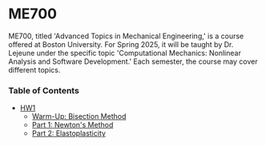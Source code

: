 # ME700
ME700, titled 'Advanced Topics in Mechanical Engineering,' is a course offered at Boston University. For Spring 2025, it will be taught by Dr. Lejeune under the specific topic 'Computational Mechanics: Nonlinear Analysis and Software Development.' Each semester, the course may cover different topics.
### Table of Contents
* [HW1](https://github.com/sarajahedazad/ME700-HW1)
  - [Warm-Up: Bisection Method](https://github.com/sarajahedazad/Bisection-Method)
  - [Part 1: Newton's Method](https://github.com/sarajahedazad/Newton-Solver)
  - [Part 2: Elastoplasticity]( https://github.com/sarajahedazad/Elastoplasticity )


